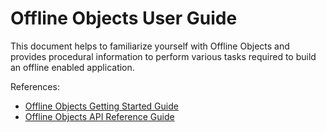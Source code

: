 

# Offline Objects User Guide

This document helps to familiarize yourself with Offline Objects and provides procedural information to perform various tasks required to build an offline enabled application.

<!--- For information about revision history, click [here](Revision_History.md). -->

References:

*   [Offline Objects Getting Started Guide](../../../Foundry/offline_objects_user_guide/Content/Overview.md)
*   [Offline Objects API Reference Guide](../../../Foundry/offline_objectsapi_reference_guide/Content/Offline_Objects_API_Reference.md)

<!-- *   [Offline Objects Getting Started Guide](../../../Foundry/offline_objects_gettingstarted/Content/Offline_Objects_Getting_Started.md)
*   [Offline Objects API Reference Guide](../../../Foundry/offline_objectsapi_reference_guide/Content/Offline_Objects_API_Reference.md) -->